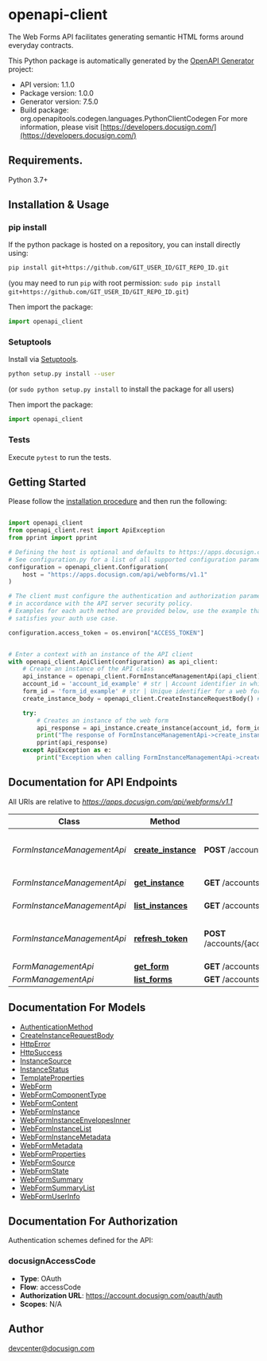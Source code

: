# openapi-client
The Web Forms API facilitates generating semantic HTML forms around everyday contracts.


This Python package is automatically generated by the [OpenAPI Generator](https://openapi-generator.tech) project:

- API version: 1.1.0
- Package version: 1.0.0
- Generator version: 7.5.0
- Build package: org.openapitools.codegen.languages.PythonClientCodegen
For more information, please visit [https://developers.docusign.com/](https://developers.docusign.com/)

## Requirements.

Python 3.7+

## Installation & Usage
### pip install

If the python package is hosted on a repository, you can install directly using:

```sh
pip install git+https://github.com/GIT_USER_ID/GIT_REPO_ID.git
```
(you may need to run `pip` with root permission: `sudo pip install git+https://github.com/GIT_USER_ID/GIT_REPO_ID.git`)

Then import the package:
```python
import openapi_client
```

### Setuptools

Install via [Setuptools](http://pypi.python.org/pypi/setuptools).

```sh
python setup.py install --user
```
(or `sudo python setup.py install` to install the package for all users)

Then import the package:
```python
import openapi_client
```

### Tests

Execute `pytest` to run the tests.

## Getting Started

Please follow the [installation procedure](#installation--usage) and then run the following:

```python

import openapi_client
from openapi_client.rest import ApiException
from pprint import pprint

# Defining the host is optional and defaults to https://apps.docusign.com/api/webforms/v1.1
# See configuration.py for a list of all supported configuration parameters.
configuration = openapi_client.Configuration(
    host = "https://apps.docusign.com/api/webforms/v1.1"
)

# The client must configure the authentication and authorization parameters
# in accordance with the API server security policy.
# Examples for each auth method are provided below, use the example that
# satisfies your auth use case.

configuration.access_token = os.environ["ACCESS_TOKEN"]


# Enter a context with an instance of the API client
with openapi_client.ApiClient(configuration) as api_client:
    # Create an instance of the API class
    api_instance = openapi_client.FormInstanceManagementApi(api_client)
    account_id = 'account_id_example' # str | Account identifier in which the web form resides
    form_id = 'form_id_example' # str | Unique identifier for a web form entity that is consistent for it's lifetime
    create_instance_body = openapi_client.CreateInstanceRequestBody() # CreateInstanceRequestBody | Request body containing properties that will be used to create instance.

    try:
        # Creates an instance of the web form
        api_response = api_instance.create_instance(account_id, form_id, create_instance_body)
        print("The response of FormInstanceManagementApi->create_instance:\n")
        pprint(api_response)
    except ApiException as e:
        print("Exception when calling FormInstanceManagementApi->create_instance: %s\n" % e)

```

## Documentation for API Endpoints

All URIs are relative to *https://apps.docusign.com/api/webforms/v1.1*

Class | Method | HTTP request | Description
------------ | ------------- | ------------- | -------------
*FormInstanceManagementApi* | [**create_instance**](docs/FormInstanceManagementApi.md#create_instance) | **POST** /accounts/{accountId}/forms/{formId}/instances | Creates an instance of the web form
*FormInstanceManagementApi* | [**get_instance**](docs/FormInstanceManagementApi.md#get_instance) | **GET** /accounts/{accountId}/forms/{formId}/instances/{instanceId} | Get form instance
*FormInstanceManagementApi* | [**list_instances**](docs/FormInstanceManagementApi.md#list_instances) | **GET** /accounts/{accountId}/forms/{formId}/instances | List instances
*FormInstanceManagementApi* | [**refresh_token**](docs/FormInstanceManagementApi.md#refresh_token) | **POST** /accounts/{accountId}/forms/{formId}/instances/{instanceId}/refresh | Refreshes the instance token
*FormManagementApi* | [**get_form**](docs/FormManagementApi.md#get_form) | **GET** /accounts/{accountId}/forms/{formId} | Get Form
*FormManagementApi* | [**list_forms**](docs/FormManagementApi.md#list_forms) | **GET** /accounts/{accountId}/forms | List Forms


## Documentation For Models

 - [AuthenticationMethod](docs/AuthenticationMethod.md)
 - [CreateInstanceRequestBody](docs/CreateInstanceRequestBody.md)
 - [HttpError](docs/HttpError.md)
 - [HttpSuccess](docs/HttpSuccess.md)
 - [InstanceSource](docs/InstanceSource.md)
 - [InstanceStatus](docs/InstanceStatus.md)
 - [TemplateProperties](docs/TemplateProperties.md)
 - [WebForm](docs/WebForm.md)
 - [WebFormComponentType](docs/WebFormComponentType.md)
 - [WebFormContent](docs/WebFormContent.md)
 - [WebFormInstance](docs/WebFormInstance.md)
 - [WebFormInstanceEnvelopesInner](docs/WebFormInstanceEnvelopesInner.md)
 - [WebFormInstanceList](docs/WebFormInstanceList.md)
 - [WebFormInstanceMetadata](docs/WebFormInstanceMetadata.md)
 - [WebFormMetadata](docs/WebFormMetadata.md)
 - [WebFormProperties](docs/WebFormProperties.md)
 - [WebFormSource](docs/WebFormSource.md)
 - [WebFormState](docs/WebFormState.md)
 - [WebFormSummary](docs/WebFormSummary.md)
 - [WebFormSummaryList](docs/WebFormSummaryList.md)
 - [WebFormUserInfo](docs/WebFormUserInfo.md)


<a id="documentation-for-authorization"></a>
## Documentation For Authorization


Authentication schemes defined for the API:
<a id="docusignAccessCode"></a>
### docusignAccessCode

- **Type**: OAuth
- **Flow**: accessCode
- **Authorization URL**: https://account.docusign.com/oauth/auth
- **Scopes**: N/A


## Author

devcenter@docusign.com


